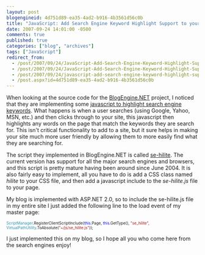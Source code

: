 ```yaml
---
layout: post
blogengineid: 4d751d89-ea35-4ad2-b916-4b3561d56c0b
title: "JavaScript: Add Search Engine Keyword Highlight Support to your site with ease"
date: 2007-09-24 14:01:00 -0500
comments: true
published: true
categories: ["blog", "archives"]
tags: ["JavaScript"]
redirect_from: 
  - /post/2007/09/24/JavaScript-Add-Search-Engine-Keyword-Highlight-Support-to-your-site-with-ease.aspx
  - /post/2007/09/24/JavaScript-Add-Search-Engine-Keyword-Highlight-Support-to-your-site-with-ease
  - /post/2007/09/24/javascript-add-search-engine-keyword-highlight-support-to-your-site-with-ease
  - /post.aspx?id=4d751d89-ea35-4ad2-b916-4b3561d56c0b
---
```

<!-- more -->

When looking at the source code for the <a href="http://dotnetblogengine.net">BlogEngine.NET</a> project, I noticed that they are implementing some <a href="http://fucoder.com/code/se-hilite/">javascript to highlight search engine keywords</a>. What happens is when a user searches (using Google, Yahoo, MSN, etc.) and then clicks through to your site, this javascript then highlights any words on the page that match the keywords they are search for. This isn't critical functionality to add to a site, but it sure helps in making your site much more user friendly by allowing them to more easily find what they are searching for.

The script they implemented in BlogEngine.NET is called <a href="http://fucoder.com/code/se-hilite/">se-hilite</a>. The current version has support for all the major search engines and browsers, and this script is pretty mature having been around since June 2004. It is also fairly easy to implement, all you have to do is add a CSS class named *hilite* to your CSS file, and then add a javascript include to the *se-hilite.js* file to your page.

My blog is implemented with ASP.NET 2.0, so to include the se-hilite.js file in my entire site I just added the following line to the load event of my master page:

<span style="color: #2b91af; font-size: x-small;"> </span>

<span style="color: #2b91af; font-size: x-small;">ScriptManager</span><span style="font-size: x-small;">.RegisterClientScriptInclude(</span><span style="color: #0000ff; font-size: x-small;">this</span><span style="font-size: x-small;">.Page, </span><span style="color: #0000ff; font-size: x-small;">this</span><span style="font-size: x-small;">.GetType(), </span><span style="color: #a31515; font-size: x-small;">"se_hilite"</span><span style="font-size: x-small;">, </span><span style="color: #2b91af; font-size: x-small;">VirtualPathUtility</span><span style="font-size: x-small;">.ToAbsolute(</span><span style="color: #a31515; font-size: x-small;">"~/js/se_hilite.js"</span><span style="font-size: x-small;">));</span>

 

I just implemented this on my blog, so I hope all you who come here from the search engines enjoy!
